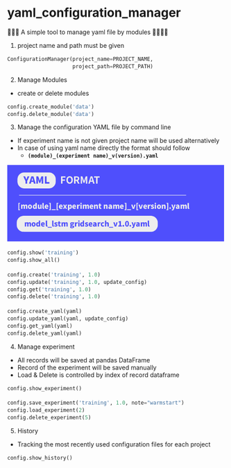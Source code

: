 # yaml_configuration_manager

🦆🦆🦆 A simple tool to manage yaml file by modules 🦆🦆🦆🦆

1. project name and path must be given

```python
ConfigurationManager(project_name=PROJECT_NAME,
                     project_path=PROJECT_PATH)
```

2. Manage Modules
- create or delete modules

```python
config.create_module('data')
config.delete_module('data')
```

3. Manage the configuration YAML file by command line
- If experiment name is not given project name will be used alternatively
- In case of using yaml name directly the format should follow
  - **`(module)_(experiment name)_v(version).yaml`**

<img src="https://github.com/IllgamhoDuck/yaml_configuration_manager/blob/main/images/yaml_format.png?raw=true" width="500">

```python
config.show('training')
config.show_all()

config.create('training', 1.0)
config.update('training', 1.0, update_config)
config.get('training', 1.0)
config.delete('training', 1.0)

config.create_yaml(yaml)
config.update_yaml(yaml, update_config)
config.get_yaml(yaml)
config.delete_yaml(yaml)
```

4. Manage experiment
- All records will be saved at pandas DataFrame
- Record of the experiment will be saved manually
- Load & Delete is controlled by index of record dataframe

```python
config.show_experiment()

config.save_experiment('training', 1.0, note="warmstart")
config.load_experiment(2)
config.delete_experiment(5)
```

5. History
- Tracking the most recently used configuration files for each project

```python
config.show_history()
```
